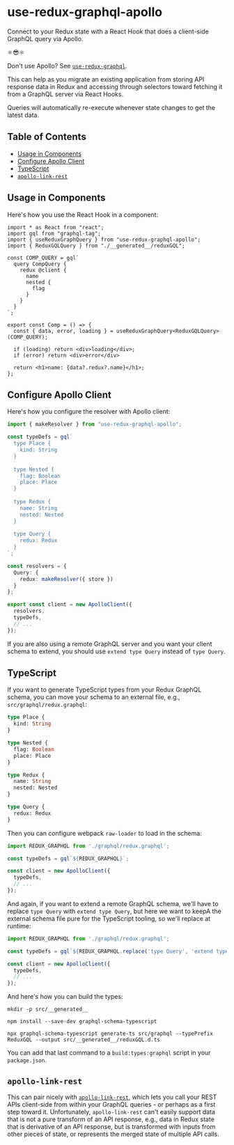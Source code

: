 # use-redux-graphql-apollo

Connect to your Redux state with a React Hook that does a client-side GraphQL query via Apollo.

⚛️:sunglasses:⚛️

Don't use Apollo? See [`use-redux-graphql`](https://github.com/AndersDJohnson/use-redux-graphql/tree/master/packages/use-redux-graphql#readme).

This can help as you migrate an existing application from storing API response data in Redux
and accessing through selectors toward fetching it from a GraphQL server via React Hooks.

Queries will automatically re-execute whenever state changes to get the latest data.

## Table of Contents
* [Usage in Components](#usage-in-components)
* [Configure Apollo Client](#configure-apollo-client)
* [TypeScript](#typescript)
* [`apollo-link-rest`](#apollo-link-rest)

## Usage in Components

Here's how you use the React Hook in a component:

```tsx
import * as React from "react";
import gql from "graphql-tag";
import { useReduxGraphQuery } from "use-redux-graphql-apollo";
import { ReduxGQLQuery } from "./__generated__/reduxGQL";

const COMP_QUERY = gql`
  query CompQuery {
    redux @client {
      name
      nested {
        flag
      }
    }
  }
`;

export const Comp = () => {
  const { data, error, loading } = useReduxGraphQuery<ReduxGQLQuery>(COMP_QUERY);

  if (loading) return <div>loading</div>;
  if (error) return <div>error</div>

  return <h1>name: {data?.redux?.name}</h1>;
};
```

## Configure Apollo Client

Here's how you configure the resolver with Apollo client:

```ts
import { makeResolver } from "use-redux-graphql-apollo";

const typeDefs = gql`
  type Place {
    kind: String
  }
  
  type Nested {
    flag: Boolean
    place: Place
  }
  
  type Redux {
    name: String
    nested: Nested
  }
  
  type Query {
    redux: Redux
  }
`;

const resolvers = {
  Query: {
    redux: makeResolver({ store })
  }
};

export const client = new ApolloClient({
  resolvers,
  typeDefs,
  // ...
});
```

If you are also using a remote GraphQL server and you want your client schema to extend,
you should use `extend type Query` instead of `type Query`.

## TypeScript

If you want to generate TypeScript types from your Redux GraphQL schema,
you can move your schema to an external file, e.g., `src/graphql/redux.graphql`:

```graphql
type Place {
  kind: String
}

type Nested {
  flag: Boolean
  place: Place
}

type Redux {
  name: String
  nested: Nested
}

type Query {
  redux: Redux
}
```

Then you can configure webpack `raw-loader` to load in the schema:

```ts
import REDUX_GRAPHQL from './graphql/redux.graphql';

const typeDefs = gql`${REDUX_GRAPHQL}`;

const client = new ApolloClient({
  typeDefs,
  // ...
});
```

And again, if you want to extend a remote GraphQL schema, we'll have to
replace `type Query` with `extend type Query`, but here we want to keepA
the external schema file pure for the TypeScript tooling, so we'll replace at runtime:

```ts
import REDUX_GRAPHQL from './graphql/redux.graphql';

const typeDefs = gql`${REDUX_GRAPHQL.replace('type Query', 'extend type Query')}`;

const client = new ApolloClient({
  typeDefs,
  // ...
});
```

And here's how you can build the types:

```shell
mkdir -p src/__generated__
```
```shell
npm install --save-dev graphql-schema-typescript
```
```shell
npx graphql-schema-typescript generate-ts src/graphql --typePrefix ReduxGQL --output src/__generated__/reduxGQL.d.ts
```

You can add that last command to a `build:types:graphql` script in your `package.json`.

## `apollo-link-rest`

This can pair nicely with [`apollo-link-rest`](https://www.apollographql.com/docs/link/links/rest/),
which lets you call your REST APIs client-side from within your GraphQL queries - or perhaps as a first step
toward it. Unfortunately, `apollo-link-rest` can't easily support data that is not a pure transform of an API response,
e.g., data in Redux state that is derivative of an API response, but is transformed with inputs
from other pieces of state, or represents the merged state of multiple API calls.
